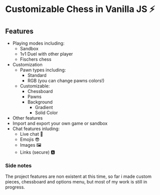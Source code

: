 # Customizable Chess in Vanilla JS ⚡

## Features

  - Playing modes including:
    - Sandbox
    - 1v1 Duel with other player
    - Fischers chess
  - Customization
    - Pawn types including:
      - Standard
      - RGB (you can change pawns colors!)
    - Customizable:
      - Chessboard
      - Pawns
      - Background
        - Gradient
        - Solid Color
 - Other features
  - Import and export your own game or sandbox
  - Chat features inluding:
    - Live chat 💬
    - Emojis 😎
    - Images 🖼
    - Links (secure) 🅰

### Side notes

  The project features are non existent at this time, so far i made
  custom pieces, chessboard and options menu, but most of my work is
  still in progress.
